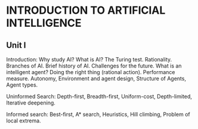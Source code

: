 # INTRODUCTION TO ARTIFICIAL INTELLIGENCE

## Unit I

Introduction: Why study AI? What is AI? The Turing test. Rationality. Branches of 
AI. Brief history of AI. Challenges for the future. What is an intelligent agent? 
Doing the right thing (rational action). Performance measure. Autonomy, 
Environment and agent design, Structure of Agents, Agent types. 

Uninformed Search: Depth-first, Breadth-first, Uniform-cost, Depth-limited, Iterative deepening. 

Informed search: Best-first, A* search, Heuristics, Hill climbing, Problem of local 
extrema.

